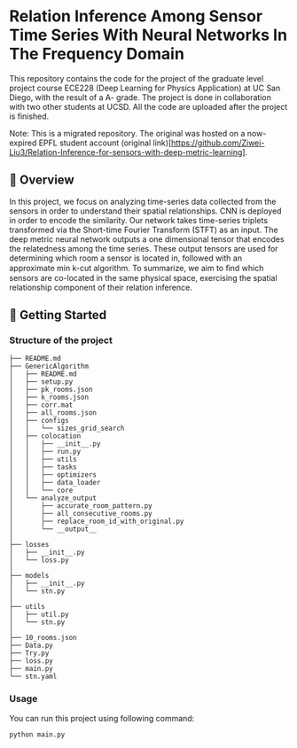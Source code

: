 # Relation Inference Among Sensor Time Series With Neural Networks In The Frequency Domain

This repository contains the code for the project of the graduate level project course ECE228 (Deep Learning for Physics Application) at UC San Diego, with the result of a A- grade. The project is done in collaboration with two other students at UCSD. All the code are uploaded after the project is finished. 

Note: This is a migrated repository. The original was hosted on a now-expired EPFL student account (original link)[https://github.com/Ziwei-Liu3/Relation-Inference-for-sensors-with-deep-metric-learning].

## 📖 Overview
In this project, we focus on analyzing time-series data collected from the sensors in order to understand their spatial relationships. CNN is deployed in order to encode the similarity. Our network takes time-series triplets transformed via the Short-time Fourier Transform (STFT) as an input. The deep metric neural network outputs a one dimensional tensor that encodes the relatedness among the time series. These output tensors are used for determining which room a sensor is located in, followed with an approximate min k-cut algorithm. To summarize, we aim to ﬁnd which sensors are co-located in the same physical space, exercising the spatial relationship component of their relation inference. 

## 🚀 Getting Started

### Structure of the project
```
├── README.md
├── GenericAlgorithm
│   ├── README.md
│   ├── setup.py
│   ├── pk_rooms.json
│   ├── k_rooms.json
│   ├── corr.mat
│   ├── all_rooms.json
│   ├── configs
│   │   └── sizes_grid_search
│   ├── colocation
│   │   ├── __init__.py
│   │   ├── run.py
│   │   ├── utils
│   │   ├── tasks
│   │   ├── optimizers
│   │   ├── data_loader
│   │   └── core
│   └── analyze_output
│       ├── accurate_room_pattern.py
│       ├── all_consecutive_rooms.py 
│       ├── replace_room_id_with_original.py
│       └── __output__
│
├── losses
│   ├── __init__.py
│   └── loss.py
│
├── models
│   ├── __init__.py
│   └── stn.py
│
├── utils
│   ├── util.py
│   └── stn.py
│
├── 10_rooms.json
├── Data.py
├── Try.py
├── loss.py
├── main.py
└── stn.yaml
```

### Usage
You can run this project using following command:
```
python main.py
```
